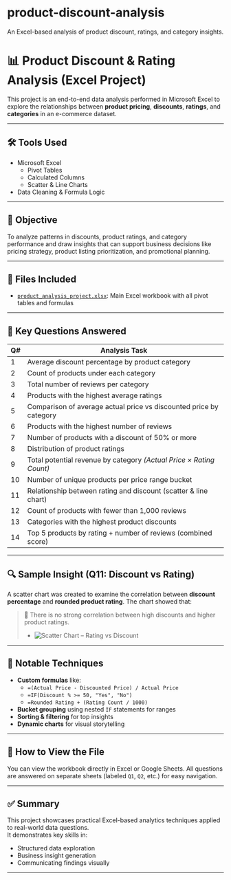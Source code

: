 # product-discount-analysis
An Excel-based analysis of product discount, ratings, and category insights.

# 📊 Product Discount & Rating Analysis (Excel Project)

This project is an end-to-end data analysis performed in Microsoft Excel to explore the relationships between **product pricing**, **discounts**, **ratings**, and **categories** in an e-commerce dataset.

---

## 🛠 Tools Used

- Microsoft Excel
  - Pivot Tables
  - Calculated Columns
  - Scatter & Line Charts
- Data Cleaning & Formula Logic

---

## 🎯 Objective

To analyze patterns in discounts, product ratings, and category performance and draw insights that can support business decisions like pricing strategy, product listing prioritization, and promotional planning.

---

## 📁 Files Included

- [`product_analysis_project.xlsx`](./product_analysis_project.xlsx): Main Excel workbook with all pivot tables and formulas


---

## 📌 Key Questions Answered

| Q# | Analysis Task |
|----|-----------------------------|
| 1  | Average discount percentage by product category |
| 2  | Count of products under each category |
| 3  | Total number of reviews per category |
| 4  | Products with the highest average ratings |
| 5  | Comparison of average actual price vs discounted price by category |
| 6  | Products with the highest number of reviews |
| 7  | Number of products with a discount of 50% or more |
| 8  | Distribution of product ratings |
| 9  | Total potential revenue by category *(Actual Price × Rating Count)* |
| 10 | Number of unique products per price range bucket |
| 11 | Relationship between rating and discount (scatter & line chart) |
| 12 | Count of products with fewer than 1,000 reviews |
| 13 | Categories with the highest product discounts |
| 14 | Top 5 products by rating + number of reviews (combined score) |

---

## 🔍 Sample Insight (Q11: Discount vs Rating)

A scatter chart was created to examine the correlation between **discount percentage** and **rounded product rating**. The chart showed that:
> 🔹 There is no strong correlation between high discounts and higher product ratings.
> - ![Scatter Chart – Rating vs Discount](charts/discount_vs_rating_chart.png)

---

## 🧠 Notable Techniques

- **Custom formulas** like:
  - `=(Actual Price - Discounted Price) / Actual Price`
  - `=IF(Discount % >= 50, "Yes", "No")`
  - `=Rounded Rating + (Rating Count / 1000)`
- **Bucket grouping** using nested `IF` statements for ranges
- **Sorting & filtering** for top insights
- **Dynamic charts** for visual storytelling

---

## 📌 How to View the File

You can view the workbook directly in Excel or Google Sheets. All questions are answered on separate sheets (labeled `Q1`, `Q2`, etc.) for easy navigation.

---

## ✅ Summary

This project showcases practical Excel-based analytics techniques applied to real-world data questions.  
It demonstrates key skills in:
- Structured data exploration
- Business insight generation
- Communicating findings visually

---
